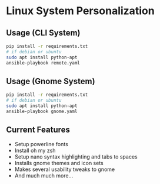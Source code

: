 # Linux System Personalization


## Usage (CLI System)
```bash
pip install -r requirements.txt
# if debian or ubuntu
sudo apt install python-apt
ansible-playbook remote.yaml
```

## Usage (Gnome System)
```bash
pip install -r requirements.txt
# if debian or ubuntu
sudo apt install python-apt
ansible-playbook gnome.yaml
```

## Current Features

- Setup powerline fonts
- Install oh my zsh
- Setup nano syntax highlighting and tabs to spaces
- Installs gnome themes and icon sets
- Makes several usability tweaks to gnome
- And much much more...
